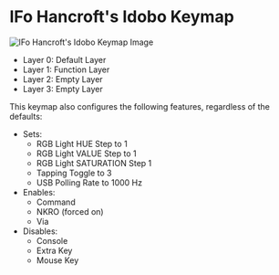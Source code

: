 # IFo Hancroft's Idobo Keymap

![IFo Hancroft's Idobo Keymap Image](keymap.png "IFo Hancroft's Idobo Keymap")

- Layer 0: Default Layer
- Layer 1: Function Layer
- Layer 2: Empty Layer
- Layer 3: Empty Layer

This keymap also configures the following features, regardless of the defaults:

- Sets:
    - RGB Light HUE Step to 1
    - RGB Light VALUE Step to 1
    - RGB Light SATURATION Step 1
    - Tapping Toggle to 3
    - USB Polling Rate to 1000 Hz
- Enables:
    - Command
    - NKRO (forced on)
    - Via
- Disables: 
    - Console
    - Extra Key
    - Mouse Key
